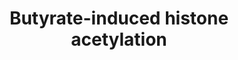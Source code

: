 ---
annotations:
- id: PW:0000002
  parent: classic metabolic pathway
  type: Pathway Ontology
  value: classic metabolic pathway
authors:
- Mkutmon
- Ariutta
- Egonw
description: Metabolism of butyrate is suggested to be an energy source for histone
  acetylation.
last-edited: 2021-03-09
organisms:
- Bos taurus
redirect_from:
- /index.php/Pathway:WP3249
- /instance/WP3249
revision: null
schema-jsonld:
- '@context': https://schema.org/
  '@id': https://wikipathways.github.io/pathways/WP3249.html
  '@type': Dataset
  creator:
    '@type': Organization
    name: WikiPathways
  description: Metabolism of butyrate is suggested to be an energy source for histone
    acetylation.
  keywords:
  - ACLY
  - AKT1
  - Acetyl CoA
  - Acetylated Histone
  - Butyrate
  - Citrate
  - Glucose
  - HDACs
  - Lipid
  - TCA
  - biosynthesis
  - cycle
  license: CC0
  name: Butyrate-induced histone acetylation
seo: CreativeWork
title: Butyrate-induced histone acetylation
wpid: WP3249
---
